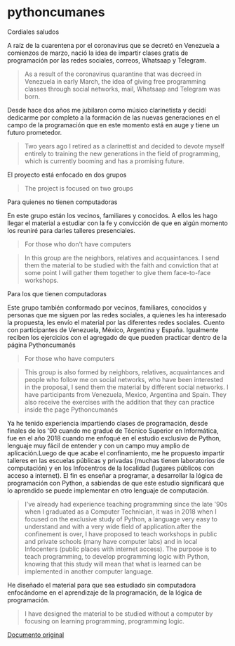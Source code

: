 # pythoncumanes

Cordiales saludos


A raíz de la cuarentena por el coronavirus que se decretó en Venezuela a comienzos de marzo, nació la idea de impartir clases gratis de programación por las redes sociales, correos, Whatsaap y Telegram.

> As a result of the coronavirus quarantine that was decreed in Venezuela in early March, the idea of giving free programming classes through social networks, mail, Whatsaap and Telegram was born.

Desde hace dos años me jubilaron como músico clarinetista y decidí dedicarme por completo a la formación de las nuevas generaciones en el campo de la programación que en este momento está en auge y tiene un futuro prometedor.

> Two years ago I retired as a clarinettist and decided to devote myself entirely to training the new generations in the field of programming, which is currently booming and has a promising future.


El proyecto está enfocado en dos grupos

> The project is focused on two groups

Para quienes no tienen computadoras

En este grupo están los vecinos, familiares y conocidos. A ellos les hago llegar el material a estudiar con la fe y convicción de que en algún momento los reuniré para darles talleres presenciales.

> For those who don't have computers

> In this group are the neighbors, relatives and acquaintances. I send them the material to be studied with the faith and conviction that at some point I will gather them together to give them face-to-face workshops.

Para los que tienen computadoras

Este grupo también conformado por vecinos, familiares, conocidos y personas que me siguen por las redes sociales, a quienes les ha interesado la propuesta, les envío el material por las diferentes redes sociales. Cuento con participantes de Venezuela, México, Argentina y España. Igualmente reciben los ejercicios con el agregado de que pueden practicar dentro de la página Pythoncumanés

> For those who have computers

> This group is also formed by neighbors, relatives, acquaintances and people who follow me on social networks, who have been interested in the proposal, I send them the material by different social networks. I have participants from Venezuela, Mexico, Argentina and Spain. They also receive the exercises with the addition that they can practice inside the page Pythoncumanés

Ya he tenido experiencia impartiendo clases de programación, desde finales de los '90 cuando me gradué de Técnico Superior en Informática, fue en el año 2018 cuando me enfoqué en el estudio exclusivo de Python, lenguaje muy fácil de entender y con un campo muy amplio de aplicación.Luego de que acabe el confinamiento, me he propuesto impartir talleres en las escuelas públicas y privadas (muchas tienen laboratorios de computación) y en los Infocentros de la localidad (lugares públicos con acceso a internet). El fin es enseñar a programar, a desarrollar la lógica de programación con Python, a sabiendas de que este estudio significará que lo aprendido se puede implementar en otro lenguaje de computación.

> I've already had experience teaching programming since the late '90s when I graduated as a Computer Technician, it was in 2018 when I focused on the exclusive study of Python, a language very easy to understand and with a very wide field of application.after the confinement is over, I have proposed to teach workshops in public and private schools (many have computer labs) and in local Infocenters (public places with internet access). The purpose is to teach programming, to develop programming logic with Python, knowing that this study will mean that what is learned can be implemented in another computer language.



He diseñado el material para que sea estudiado sin computadora enfocándome en el aprendizaje de la programación, de la lógica de programación.

> I have designed the material to be studied without a computer by focusing on learning programming, programming logic.


[Documento original](https://hive.blog/hive-174578/@rafaelaquino/esp-eng-mi-proyecto-en-python-my-project-in-python)
